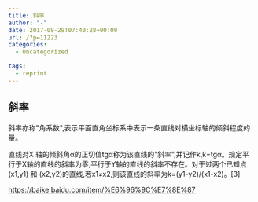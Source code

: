 ```yaml
---
title: 斜率
author: "-"
date: 2017-09-29T07:40:28+00:00
url: /?p=11223
categories:
  - Uncategorized

tags:
  - reprint
---
```

## 斜率
斜率亦称"角系数",表示平面直角坐标系中表示一条直线对横坐标轴的倾斜程度的量。
  
直线对X 轴的倾斜角α的正切值tgα称为该直线的"斜率",并记作k,k=tgα。规定平行于X轴的直线的斜率为零,平行于Y轴的直线的斜率不存在。对于过两个已知点(x1,y1) 和 (x2,y2)的直线,若x1≠x2,则该直线的斜率为k=(y1-y2)/(x1-x2)。[3]
  
https://baike.baidu.com/item/%E6%96%9C%E7%8E%87